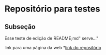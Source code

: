 # Repositório para testes
## Subseção

Esse teste de edição de README;md" serve..."

link para uma página da web *[link do repositório](https://github.com/Ivan05-amga/repositorio-test) 

